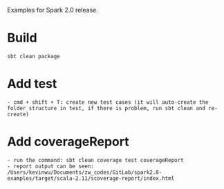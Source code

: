 Examples for Spark 2.0 release.

# Build

    sbt clean package
    
    
# Add test
    - cmd + shift + T: create new test cases (it will auto-create the folder structure in test, if there is problem, run sbt clean and re-create)
    
# Add coverageReport
    - run the command: sbt clean coverage test coverageReport
    - report output can be seen: /Users/kevinwu/Documents/zw_codes/GitLab/spark2.0-examples/target/scala-2.11/scoverage-report/index.html 
     